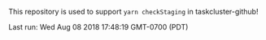 This repository is used to support `yarn checkStaging` in taskcluster-github!

Last run: Wed Aug 08 2018 17:48:19 GMT-0700 (PDT)


